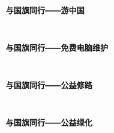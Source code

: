 ##
#### 　　
#### 　　
#### 　　

## 与国旗同行——游中国
#### 　　

## 与国旗同行——免费电脑维护
#### 　　

## 与国旗同行——公益修路
#### 　　

## 与国旗同行——公益绿化
#### 　　
